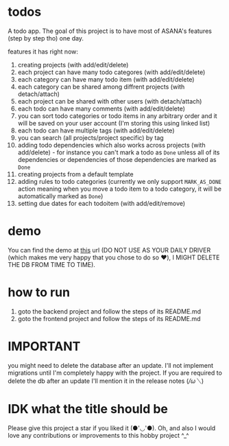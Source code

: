 # todos
A todo app. The goal of this project is to have most of ASANA's features (step by step tho)
one day.

features it has right now:
  1. creating projects (with add/edit/delete)
  2. each project can have many todo categores (with add/edit/delete)
  3. each category can have many todo item (with add/edit/delete)
  4. each category can be shared among diffrent projects (with detach/attach)
  5. each project can be shared with other users (with detach/attach)
  6. each todo can have many comments (with add/edit/delete)
  7. you can sort todo categories or todo items in any arbitrary order and it will be saved on your user account (I'm storing this using linked list)
  8. each todo can have multiple tags (with add/edit/delete)
  9. you can search (all projects/project specific) by tag
  10. adding todo dependencies which also works across projects (with add/delete) - for instance you can't mark a todo as `Done` unless all of its dependencies or dependencies of those dependencies are marked as `Done`
  11. creating projects from a default template
  12. adding rules to todo categories (currently we only support `MARK_AS_DONE` action meaning when you move a todo item to a todo category, it will be automatically marked as `Done`)
  13. setting due dates for each todoitem (with add/edit/remove)
      
# demo
You can find the demo at [this](https://todos-fohoov.vercel.app/) url (DO NOT USE AS YOUR DAILY DRIVER (which makes me very happy that you chose to do so ❤️), I MIGHT DELETE THE DB FROM TIME TO TIME).

# how to run
  1. goto the backend project and follow the steps of its README.md
  2. goto the frontend project and follow the steps of its README.md

# IMPORTANT
you might need to delete the database after an update. I'll not implement migrations until I'm completely happy with the project. If you are required to delete the db after an update I'll mention it in the release notes (*/ω＼*)

# IDK what the title should be
Please give this project a star if you liked it (●'◡'●). Oh, and also I would love any contributions or improvements to this hobby project ^_^
